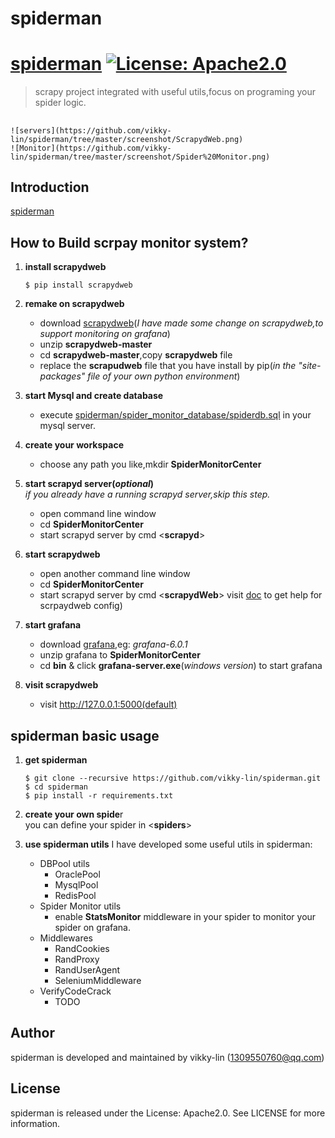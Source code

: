 # spiderman

# [spiderman](https://github.com/vikky-lynn/spiderman) [![License: Apache2.0](https://img.shields.io/badge/License-Apache2.0-green.svg)](http://www.apache.org/licenses/LICENSE-2.0)

> scrapy project integrated with useful utils,focus on programing your spider logic.

##
```
![servers](https://github.com/vikky-lin/spiderman/tree/master/screenshot/ScrapydWeb.png)
![Monitor](https://github.com/vikky-lin/spiderman/tree/master/screenshot/Spider%20Monitor.png)
```
## Introduction
[spiderman]()

## How to Build scrpay monitor system?
1. **install scrapydweb**
    ```
    $ pip install scrapydweb
    ```
2. **remake on scrapydweb**
   - download [scrapydweb](https://github.com/vikky-lin/scrapydweb/archive/master.zip)(*I have made some change on scrapydweb,to support monitoring on grafana*)  
   - unzip **scrapydweb-master**
   - cd **scrapydweb-master**,copy **scrapydweb** file
   - replace the **scrapudweb** file that you have install by pip(*in the "site-packages" file of your own python environment*)

3. **start Mysql and create database <spiderdb>**
    - execute [spiderman/spider_monitor_database/spiderdb.sql](https://github.com/vikky-lin/spiderman/blob/master/spider_monitor_database/spiderdb.sql) in your mysql server.

4. **create your workspace**
    - choose any path you like,mkdir **SpiderMonitorCenter**
  
5. **start scrapyd server(*optional*)**  
    *if you already have a running scrapyd server,skip this step.*  
    - open command line window
    - cd **SpiderMonitorCenter** 
    - start scrapyd server by cmd <**scrapyd**>

6. **start scrapydweb**
    - open another command line window
    - cd **SpiderMonitorCenter** 
    - start scrapyd server by cmd <**scrapydWeb**>
    visit [doc](https://github.com/my8100/scrapydweb/blob/master/README_CN.md) to get help for scrpaydweb config)

7. **start grafana**
    - download [grafana](https://grafana.com/grafana/download),eg: *grafana-6.0.1*
    - unzip grafana to **SpiderMonitorCenter**
    - cd **bin** & click **grafana-server.exe**(*windows version*) to start grafana

8. **visit scrapydweb**
    - visit http://127.0.0.1:5000(default)

## spiderman basic usage
1. **get spiderman**
    ```
    $ git clone --recursive https://github.com/vikky-lin/spiderman.git
    $ cd spiderman
    $ pip install -r requirements.txt
    ```
2. **create your own spide**r  
   you can define your spider in <**spiders**>
   
3. **use spiderman utils**
   I have developed some useful utils in spiderman:
   - DBPool utils
     - OraclePool
     - MysqlPool
     - RedisPool
   - Spider Monitor utils
     - enable **StatsMonitor** middleware in your spider to monitor your spider on grafana.
   - Middlewares
     - RandCookies
     - RandProxy
     - RandUserAgent
     - SeleniumMiddleware
   - VerifyCodeCrack
     - TODO
 
## Author
spiderman is developed and maintained by vikky-lin ([1309550760@qq.com](1309550760@qq.com))

## License
spiderman is released under the License: Apache2.0. See LICENSE for more information.
